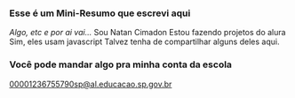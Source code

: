 ### Esse é um Mini-Resumo que escrevi aqui
*Algo, etc e por ai vai...*
Sou Natan Cimadon
Estou fazendo projetos do alura
Sim, eles usam javascript
Talvez tenha de compartilhar alguns deles aqui.
### Você pode mandar algo pra minha conta da escola
00001236755790sp@al.educacao.sp.gov.br
